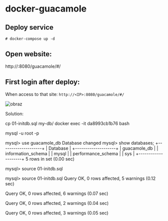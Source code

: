 # docker-guacamole

## Deploy service 

```
# docker-compose up -d
```


## Open website:
http://<IP>:8080/guacamole/#/


## First login after deploy:

When access to that site: 
  ```http://<IP>:8080/guacamole/#/```

![obraz](https://user-images.githubusercontent.com/86531003/233181710-b6773e0d-70fa-4b49-a6fb-910b1f5246e1.png)

Solution:
 

cp 01-initdb.sql my-db/
docker exec -it da8993cb1b76 bash


 mysql -u root -p
 
 mysql> use guacamole_db
Database changed
mysql> show databases;
+--------------------+
| Database           |
+--------------------+
| guacamole_db       |
| information_schema |
| mysql              |
| performance_schema |
| sys                |
+--------------------+
5 rows in set (0.00 sec)

mysql> source 01-initdb.sql


mysql> source 01-initdb.sql
Query OK, 0 rows affected, 5 warnings (0.12 sec)

Query OK, 0 rows affected, 6 warnings (0.07 sec)

Query OK, 0 rows affected, 2 warnings (0.04 sec)

Query OK, 0 rows affected, 3 warnings (0.05 sec)
